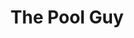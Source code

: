 ---
title: 'The Pool Guy'
taxonomy:
    category:
        - episode
episode: 8 
pc: 708         
written: David Mandel |
directed: Andy Ackerman
aired: November 16, 1995
imdb: 
wiki: 
---
